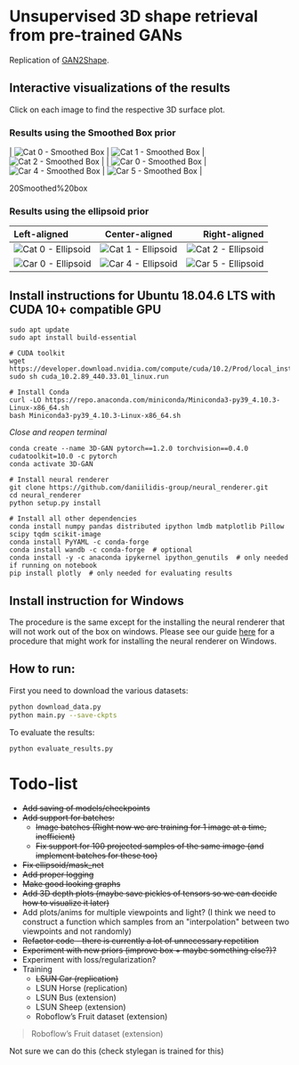 # Unsupervised 3D shape retrieval from pre-trained GANs
Replication of [GAN2Shape](https://github.com/XingangPan/GAN2Shape).

## Interactive visualizations of the results
Click on each image to find the respective 3D surface plot.

### Results using the Smoothed Box prior
| ![Cat 0 - Smoothed Box](docs/Cat%20-%20Smoothed%20box/plotly__im_0.gif) | ![Cat 1 - Smoothed Box](docs/Cat%20-%20Smoothed%20box/plotly__im_1.gif) | ![Cat 2 - Smoothed Box](docs/Cat%20-%20Smoothed%20box/plotly__im_2.gif) |
| ![Car 0 - Smoothed Box](docs/Car%20-%20Smoothed%20box/plotly__im_0.gif) | ![Car 4 - Smoothed Box](docs/Car%20-%20Smoothed%20box/plotly__im_4.gif) | ![Car 5 - Smoothed Box](docs/Car%20-%20Smoothed%20box/plotly__im_5.gif) |

20Smoothed%20box
### Results using the ellipsoid prior
| Left-aligned | Center-aligned | Right-aligned |
| :---         |     :---:      |          ---: |
| ![Cat 0 - Ellipsoid](docs/Cat%20-%20Ellipsoid/plotly__im_0.gif) | ![Cat 1 - Ellipsoid](docs/Cat%20-%20Ellipsoid/plotly__im_1.gif) | ![Cat 2 - Ellipsoid](docs/Cat%20-%20Ellipsoid/plotly__im_2.gif) |
| ![Car 0 - Ellipsoid](docs/Car%20-%20Ellipsoid/plotly__im_0.gif) | ![Car 4 - Ellipsoid](docs/Car%20-%20Ellipsoid/plotly__im_4.gif) | ![Car 5 - Ellipsoid](docs/Car%20-%20Ellipsoid/plotly__im_5.gif) |

## Install instructions for Ubuntu 18.04.6 LTS with CUDA 10+ compatible GPU
```
sudo apt update
sudo apt install build-essential
```
```
# CUDA toolkit
wget https://developer.download.nvidia.com/compute/cuda/10.2/Prod/local_installers/cuda_10.2.89_440.33.01_linux.run
sudo sh cuda_10.2.89_440.33.01_linux.run
```
```
# Install Conda
curl -LO https://repo.anaconda.com/miniconda/Miniconda3-py39_4.10.3-Linux-x86_64.sh
bash Miniconda3-py39_4.10.3-Linux-x86_64.sh
```
*Close and reopen terminal*
```
conda create --name 3D-GAN pytorch==1.2.0 torchvision==0.4.0 cudatoolkit=10.0 -c pytorch
conda activate 3D-GAN
```
```
# Install neural renderer
git clone https://github.com/daniilidis-group/neural_renderer.git
cd neural_renderer
python setup.py install
```
```
# Install all other dependencies
conda install numpy pandas distributed ipython lmdb matplotlib Pillow scipy tqdm scikit-image
conda install PyYAML -c conda-forge
conda install wandb -c conda-forge  # optional
conda install -y -c anaconda ipykernel ipython_genutils  # only needed if running on notebook
pip install plotly  # only needed for evaluating results
```

## Install instruction for Windows
The procedure is the same except for the installing the neural renderer that will not work out of the box on windows.
Please see our guide [here](https://github.com/alessioGalatolo/GAN-2D-to-3D/tree/nr-windows-instructions) for a procedure that might work for installing the neural renderer on Windows.

## How to run:
First you need to download the various datasets:
```sh
python download_data.py
python main.py --save-ckpts
```
To evaluate the results:
```
python evaluate_results.py
```

# Todo-list
- ~~Add saving of models/checkpoints~~
- ~~Add support for batches:~~
  - ~~Image batches (Right now we are training for 1 image at a time, inefficient)~~
  - ~~Fix support for 100 projected samples of the same image (and implement batches for these too)~~
- ~~Fix ellipsoid/mask_net~~
- ~~Add proper logging~~
- ~~Make good looking graphs~~
- ~~Add 3D depth plots (maybe save pickles of tensors so we can decide how to visualize it later)~~
- Add plots/anims for multiple viewpoints and light? 
  (I think we need to construct a function which samples from an "interpolation" between two viewpoints and not randomly)
- ~~Refactor code - there is currently a lot of unnecessary repetition~~
- ~~Experiment with new priors (improve box + maybe something else?)?~~
- Experiment with loss/regularization?
- Training
  - ~~LSUN Car (replication)~~
  - LSUN Horse (replication)
  - LSUN Bus (extension)
  - LSUN Sheep (extension)
  - Roboflow’s Fruit dataset (extension)  



>Roboflow’s Fruit dataset (extension)  

Not sure we can do this (check stylegan is trained for this)
